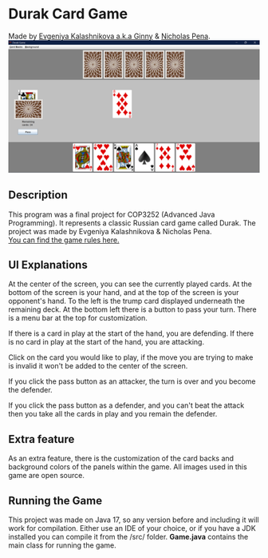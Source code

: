 # Durak Card Game
Made by [Evgeniya Kalashnikova a.k.a Ginny](https://github.com/evginny) & [Nicholas Pena](https://github.com/Nick-Pena).
![screenshot](Screenshot.png)

## Description
This program was a final project for COP3252 (Advanced Java Programming). It represents a classic Russian card game called Durak. The project was made by Evgeniya Kalashnikova & Nicholas Pena. <br />
[You can find the game rules here.](https://gathertogethergames.com/durak) 

## UI Explanations

At the center of the screen, you can see the currently played cards. At the bottom of the screen is your hand, and at the top of the screen is your opponent's hand. To the left is the trump card displayed underneath the remaining deck. At the bottom left there is a button to pass your turn. There is a menu bar at the top for customization.

If there is a card in play at the start of the hand, you are defending. If there is no card in play at the start of the hand, you are attacking.

Click on the card you would like to play, if the move you are trying to make is invalid it won't be added to the center of the screen.

If you click the pass button as an attacker, the turn is over and you become the defender.

If you click the pass button as a defender, and you can't beat the attack then you take all the cards in play and you remain the defender.

## Extra feature

As an extra feature, there is the customization of the card backs and background colors of the panels within the game. All images used in this game are open source.

## Running the Game

This project was made on Java 17, so any version before and including it will work for compilation. Either use an IDE of your choice, or if you have a JDK installed you can compile it from the /src/ folder. **Game.java** contains the main class for running the game.
